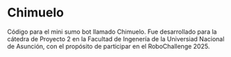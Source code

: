# Chimuelo
Código para el mini sumo bot llamado Chimuelo. Fue desarrollado para la cátedra de Proyecto 2 en la Facultad de Ingenería de la Universiad Nacional de Asunción, con el propósito de participar en el RoboChallenge 2025.

